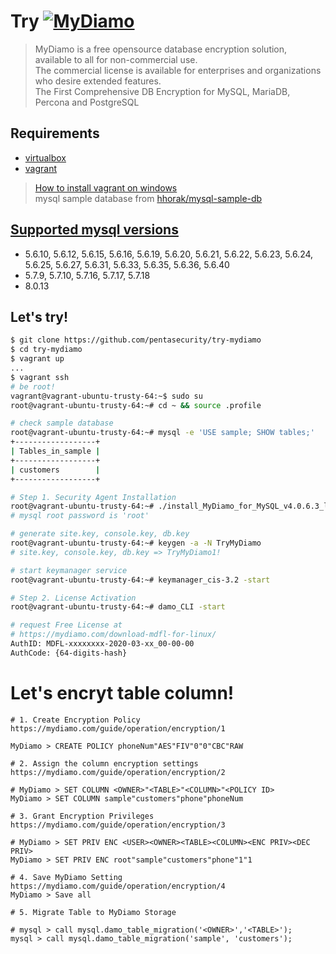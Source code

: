 # Try [![MyDiamo](https://mydiamo.com/wp-content/uploads/2017/08/mydiamo_logo-op.png)](https://mydiamo.com/)

> MyDiamo is a free opensource database encryption solution,
available to all for non-commercial use.    
The commercial license is available
for enterprises and organizations who desire extended features.    
The First Comprehensive DB Encryption
for MySQL, MariaDB, Percona and PostgreSQL    

## Requirements

- [virtualbox](https://www.virtualbox.org/)
- [vagrant](https://www.vagrantup.com/)


> [How to install vagrant on windows](https://github.com/neikei/install-vagrant-on-windows)    
mysql sample database from [hhorak/mysql-sample-db](https://github.com/hhorak/mysql-sample-db)

## [Supported mysql versions](https://mydiamo.com/downloads/mydiamo-free-license/)

- 5.6.10, 5.6.12, 5.6.15, 5.6.16, 5.6.19, 5.6.20, 5.6.21, 5.6.22, 5.6.23, 5.6.24, 5.6.25, 5.6.27, 5.6.31, 5.6.33, 5.6.35, 5.6.36, 5.6.40
- 5.7.9, 5.7.10, 5.7.16, 5.7.17, 5.7.18
- 8.0.13

## Let's try!

```bash
$ git clone https://github.com/pentasecurity/try-mydiamo
$ cd try-mydiamo
$ vagrant up
...
$ vagrant ssh
# be root!
vagrant@vagrant-ubuntu-trusty-64:~$ sudo su
root@vagrant-ubuntu-trusty-64:~# cd ~ && source .profile

# check sample database
root@vagrant-ubuntu-trusty-64:~# mysql -e 'USE sample; SHOW tables;'
+------------------+
| Tables_in_sample |
+------------------+
| customers        |
+------------------+

# Step 1. Security Agent Installation
root@vagrant-ubuntu-trusty-64:~# ./install_MyDiamo_for_MySQL_v4.0.6.3_linux.run
# mysql root password is 'root'

# generate site.key, console.key, db.key
root@vagrant-ubuntu-trusty-64:~# keygen -a -N TryMyDiamo
# site.key, console.key, db.key => TryMyDiamo1!

# start keymanager service
root@vagrant-ubuntu-trusty-64:~# keymanager_cis-3.2 -start

# Step 2. License Activation
root@vagrant-ubuntu-trusty-64:~# damo_CLI -start

# request Free License at
# https://mydiamo.com/download-mdfl-for-linux/
AuthID: MDFL-xxxxxxxx-2020-03-xx_00-00-00
AuthCode: {64-digits-hash}
```

# Let's encryt table column!

```
# 1. Create Encryption Policy
https://mydiamo.com/guide/operation/encryption/1

MyDiamo > CREATE POLICY phoneNum"AES"FIV"0"0"CBC"RAW

# 2. Assign the column encryption settings
https://mydiamo.com/guide/operation/encryption/2

# MyDiamo > SET COLUMN <OWNER>"<TABLE>"<COLUMN>"<POLICY ID>
MyDiamo > SET COLUMN sample"customers"phone"phoneNum

# 3. Grant Encryption Privileges
https://mydiamo.com/guide/operation/encryption/3

# MyDiamo > SET PRIV ENC <USER><OWNER><TABLE><COLUMN><ENC PRIV><DEC PRIV>
MyDiamo > SET PRIV ENC root"sample"customers"phone"1"1

# 4. Save MyDiamo Setting
https://mydiamo.com/guide/operation/encryption/4
MyDiamo > Save all

# 5. Migrate Table to MyDiamo Storage

# mysql > call mysql.damo_table_migration('<OWNER>','<TABLE>');
mysql > call mysql.damo_table_migration('sample', 'customers');

```